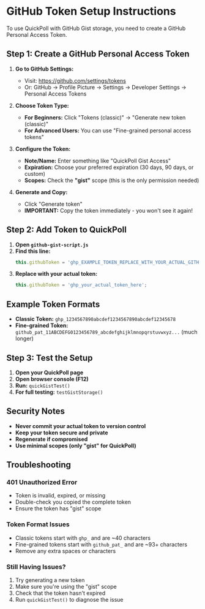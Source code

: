 # GitHub Token Setup Instructions

To use QuickPoll with GitHub Gist storage, you need to create a GitHub Personal Access Token.

## Step 1: Create a GitHub Personal Access Token

1. **Go to GitHub Settings:**
   - Visit: https://github.com/settings/tokens
   - Or: GitHub → Profile Picture → Settings → Developer Settings → Personal Access Tokens

2. **Choose Token Type:**
   - **For Beginners:** Click "Tokens (classic)" → "Generate new token (classic)"
   - **For Advanced Users:** You can use "Fine-grained personal access tokens"

3. **Configure the Token:**
   - **Note/Name:** Enter something like "QuickPoll Gist Access"
   - **Expiration:** Choose your preferred expiration (30 days, 90 days, or custom)
   - **Scopes:** Check the **"gist"** scope (this is the only permission needed)

4. **Generate and Copy:**
   - Click "Generate token"
   - **IMPORTANT:** Copy the token immediately - you won't see it again!

## Step 2: Add Token to QuickPoll

1. **Open `github-gist-script.js`**
2. **Find this line:**
   ```javascript
   this.githubToken = 'ghp_EXAMPLE_TOKEN_REPLACE_WITH_YOUR_ACTUAL_GITHUB_TOKEN_HERE_1234567890abcdef';
   ```
3. **Replace with your actual token:**
   ```javascript
   this.githubToken = 'ghp_your_actual_token_here';
   ```

## Example Token Formats

- **Classic Token:** `ghp_1234567890abcdef1234567890abcdef12345678`
- **Fine-grained Token:** `github_pat_11ABCDEFG0123456789_abcdefghijklmnopqrstuvwxyz...` (much longer)

## Step 3: Test the Setup

1. **Open your QuickPoll page**
2. **Open browser console (F12)**
3. **Run:** `quickGistTest()`
4. **For full testing:** `testGistStorage()`

## Security Notes

- **Never commit your actual token to version control**
- **Keep your token secure and private**
- **Regenerate if compromised**
- **Use minimal scopes (only "gist" for QuickPoll)**

## Troubleshooting

### 401 Unauthorized Error
- Token is invalid, expired, or missing
- Double-check you copied the complete token
- Ensure the token has "gist" scope

### Token Format Issues
- Classic tokens start with `ghp_` and are ~40 characters
- Fine-grained tokens start with `github_pat_` and are ~93+ characters
- Remove any extra spaces or characters

### Still Having Issues?
1. Try generating a new token
2. Make sure you're using the "gist" scope
3. Check that the token hasn't expired
4. Run `quickGistTest()` to diagnose the issue
